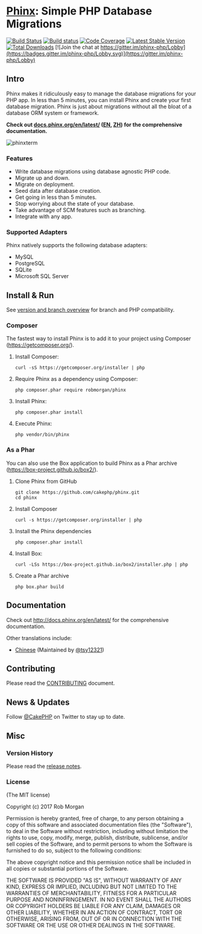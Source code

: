 # [Phinx](https://phinx.org): Simple PHP Database Migrations

[![Build Status](https://travis-ci.org/cakephp/phinx.png?branch=master)](https://travis-ci.org/cakephp/phinx)
[![Build status](https://ci.appveyor.com/api/projects/status/9vag4892hfq6effr)](https://ci.appveyor.com/project/robmorgan/phinx)
[![Code Coverage](https://codecov.io/gh/cakephp/phinx/branch/master/graph/badge.svg)](https://codecov.io/gh/cakephp/phinx)
[![Latest Stable Version](https://poser.pugx.org/robmorgan/phinx/version.png)](https://packagist.org/packages/robmorgan/phinx)
[![Total Downloads](https://poser.pugx.org/robmorgan/phinx/d/total.png)](https://packagist.org/packages/robmorgan/phinx)
[![Join the chat at https://gitter.im/phinx-php/Lobby](https://badges.gitter.im/phinx-php/Lobby.svg)](https://gitter.im/phinx-php/Lobby)

## Intro

Phinx makes it ridiculously easy to manage the database migrations for your PHP app. In less than 5 minutes, you can install Phinx and create your first database migration. Phinx is just about migrations without all the bloat of a database ORM system or framework.

**Check out [docs.phinx.org/en/latest/](http://docs.phinx.org/en/latest/) ([EN](http://docs.phinx.org/en/latest/), [ZH](https://tsy12321.gitbooks.io/phinx-doc/)) for the comprehensive documentation.**

![phinxterm](https://cloud.githubusercontent.com/assets/178939/3887559/e6b5e524-21f2-11e4-8256-0ba6040725fc.gif)

### Features

* Write database migrations using database agnostic PHP code.
* Migrate up and down.
* Migrate on deployment.
* Seed data after database creation.
* Get going in less than 5 minutes.
* Stop worrying about the state of your database.
* Take advantage of SCM features such as branching.
* Integrate with any app.

### Supported Adapters

Phinx natively supports the following database adapters:

* MySQL
* PostgreSQL
* SQLite
* Microsoft SQL Server

## Install & Run

See [version and branch overview](https://github.com/cakephp/phinx/wiki#phinx-version-and-branch-overview) for branch and PHP compatibility.

### Composer

The fastest way to install Phinx is to add it to your project using Composer (https://getcomposer.org/).

1. Install Composer:

    ```
    curl -sS https://getcomposer.org/installer | php
    ```

1. Require Phinx as a dependency using Composer:

    ```
    php composer.phar require robmorgan/phinx
    ```

1. Install Phinx:

    ```
    php composer.phar install
    ```

1. Execute Phinx:

    ```
    php vendor/bin/phinx
    ```

### As a Phar

You can also use the Box application to build Phinx as a Phar archive (https://box-project.github.io/box2/).

1. Clone Phinx from GitHub

    ```
    git clone https://github.com/cakephp/phinx.git
    cd phinx
    ```

1. Install Composer

    ```
    curl -s https://getcomposer.org/installer | php
    ```

1. Install the Phinx dependencies

    ```
    php composer.phar install
    ```

1. Install Box:

    ```
    curl -LSs https://box-project.github.io/box2/installer.php | php
    ```

1. Create a Phar archive

    ```
    php box.phar build
    ```

## Documentation

Check out http://docs.phinx.org/en/latest/ for the comprehensive documentation.

Other translations include:

 * [Chinese](https://tsy12321.gitbooks.io/phinx-doc/) (Maintained by [@tsy12321](https://github.com/tsy12321/phinx-doc))

## Contributing

Please read the [CONTRIBUTING](CONTRIBUTING.md) document.

## News & Updates

Follow [@CakePHP](https://twitter.com/cakephp) on Twitter to stay up to date.

## Misc

### Version History

Please read the [release notes](https://github.com/cakephp/phinx/releases).

### License

(The MIT license)

Copyright (c) 2017 Rob Morgan

Permission is hereby granted, free of charge, to any person obtaining a copy of this software and associated documentation files (the "Software"), to deal in the Software without restriction, including without limitation the rights to use, copy, modify, merge, publish, distribute, sublicense, and/or sell copies of the Software, and to permit persons to whom the Software is furnished to do so, subject to the following conditions:

The above copyright notice and this permission notice shall be included in all copies or substantial portions of the Software.

THE SOFTWARE IS PROVIDED "AS IS", WITHOUT WARRANTY OF ANY KIND, EXPRESS OR IMPLIED, INCLUDING BUT NOT LIMITED TO THE WARRANTIES OF MERCHANTABILITY, FITNESS FOR A PARTICULAR PURPOSE AND NONINFRINGEMENT. IN NO EVENT SHALL THE AUTHORS OR COPYRIGHT HOLDERS BE LIABLE FOR ANY CLAIM, DAMAGES OR OTHER LIABILITY, WHETHER IN AN ACTION OF CONTRACT, TORT OR OTHERWISE, ARISING FROM, OUT OF OR IN CONNECTION WITH THE SOFTWARE OR THE USE OR OTHER DEALINGS IN THE SOFTWARE.
